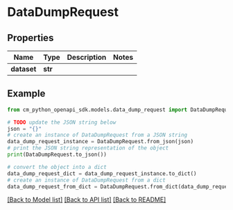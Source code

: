 # DataDumpRequest


## Properties

Name | Type | Description | Notes
------------ | ------------- | ------------- | -------------
**dataset** | **str** |  | 

## Example

```python
from cm_python_openapi_sdk.models.data_dump_request import DataDumpRequest

# TODO update the JSON string below
json = "{}"
# create an instance of DataDumpRequest from a JSON string
data_dump_request_instance = DataDumpRequest.from_json(json)
# print the JSON string representation of the object
print(DataDumpRequest.to_json())

# convert the object into a dict
data_dump_request_dict = data_dump_request_instance.to_dict()
# create an instance of DataDumpRequest from a dict
data_dump_request_from_dict = DataDumpRequest.from_dict(data_dump_request_dict)
```
[[Back to Model list]](../README.md#documentation-for-models) [[Back to API list]](../README.md#documentation-for-api-endpoints) [[Back to README]](../README.md)


